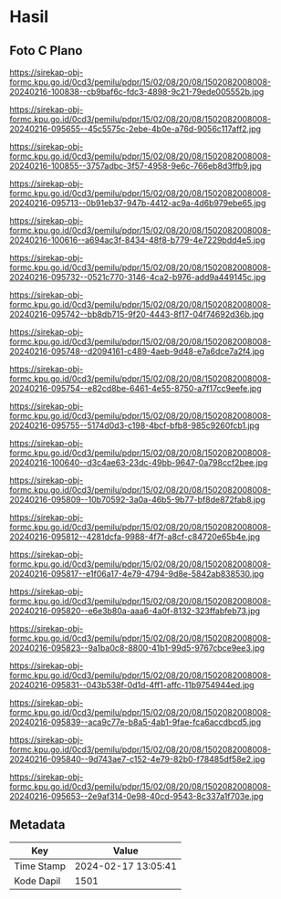 # Hasil

## Foto C Plano

https://sirekap-obj-formc.kpu.go.id/0cd3/pemilu/pdpr/15/02/08/20/08/1502082008008-20240216-100838--cb9baf6c-fdc3-4898-9c21-79ede005552b.jpg

https://sirekap-obj-formc.kpu.go.id/0cd3/pemilu/pdpr/15/02/08/20/08/1502082008008-20240216-095655--45c5575c-2ebe-4b0e-a76d-9056c117aff2.jpg

https://sirekap-obj-formc.kpu.go.id/0cd3/pemilu/pdpr/15/02/08/20/08/1502082008008-20240216-100855--3757adbc-3f57-4958-9e6c-766eb8d3ffb9.jpg

https://sirekap-obj-formc.kpu.go.id/0cd3/pemilu/pdpr/15/02/08/20/08/1502082008008-20240216-095713--0b91eb37-947b-4412-ac9a-4d6b979ebe65.jpg

https://sirekap-obj-formc.kpu.go.id/0cd3/pemilu/pdpr/15/02/08/20/08/1502082008008-20240216-100616--a694ac3f-8434-48f8-b779-4e7229bdd4e5.jpg

https://sirekap-obj-formc.kpu.go.id/0cd3/pemilu/pdpr/15/02/08/20/08/1502082008008-20240216-095732--0521c770-3146-4ca2-b976-add9a449145c.jpg

https://sirekap-obj-formc.kpu.go.id/0cd3/pemilu/pdpr/15/02/08/20/08/1502082008008-20240216-095742--bb8db715-9f20-4443-8f17-04f74692d36b.jpg

https://sirekap-obj-formc.kpu.go.id/0cd3/pemilu/pdpr/15/02/08/20/08/1502082008008-20240216-095748--d2094161-c489-4aeb-9d48-e7a6dce7a2f4.jpg

https://sirekap-obj-formc.kpu.go.id/0cd3/pemilu/pdpr/15/02/08/20/08/1502082008008-20240216-095754--e82cd8be-6461-4e55-8750-a7f17cc9eefe.jpg

https://sirekap-obj-formc.kpu.go.id/0cd3/pemilu/pdpr/15/02/08/20/08/1502082008008-20240216-095755--5174d0d3-c198-4bcf-bfb8-985c9260fcb1.jpg

https://sirekap-obj-formc.kpu.go.id/0cd3/pemilu/pdpr/15/02/08/20/08/1502082008008-20240216-100640--d3c4ae63-23dc-49bb-9647-0a798ccf2bee.jpg

https://sirekap-obj-formc.kpu.go.id/0cd3/pemilu/pdpr/15/02/08/20/08/1502082008008-20240216-095809--10b70592-3a0a-46b5-9b77-bf8de872fab8.jpg

https://sirekap-obj-formc.kpu.go.id/0cd3/pemilu/pdpr/15/02/08/20/08/1502082008008-20240216-095812--4281dcfa-9988-4f7f-a8cf-c84720e65b4e.jpg

https://sirekap-obj-formc.kpu.go.id/0cd3/pemilu/pdpr/15/02/08/20/08/1502082008008-20240216-095817--e1f06a17-4e79-4794-9d8e-5842ab838530.jpg

https://sirekap-obj-formc.kpu.go.id/0cd3/pemilu/pdpr/15/02/08/20/08/1502082008008-20240216-095820--e6e3b80a-aaa6-4a0f-8132-323ffabfeb73.jpg

https://sirekap-obj-formc.kpu.go.id/0cd3/pemilu/pdpr/15/02/08/20/08/1502082008008-20240216-095823--9a1ba0c8-8800-41b1-99d5-9767cbce9ee3.jpg

https://sirekap-obj-formc.kpu.go.id/0cd3/pemilu/pdpr/15/02/08/20/08/1502082008008-20240216-095831--043b538f-0d1d-4ff1-affc-11b9754944ed.jpg

https://sirekap-obj-formc.kpu.go.id/0cd3/pemilu/pdpr/15/02/08/20/08/1502082008008-20240216-095839--aca9c77e-b8a5-4ab1-9fae-fca6accdbcd5.jpg

https://sirekap-obj-formc.kpu.go.id/0cd3/pemilu/pdpr/15/02/08/20/08/1502082008008-20240216-095840--9d743ae7-c152-4e79-82b0-f78485df58e2.jpg

https://sirekap-obj-formc.kpu.go.id/0cd3/pemilu/pdpr/15/02/08/20/08/1502082008008-20240216-095653--2e9af314-0e98-40cd-9543-8c337a1f703e.jpg


## Metadata

| Key        | Value               |
| ---------- | ------------------- |
| Time Stamp | 2024-02-17 13:05:41 |
| Kode Dapil | 1501                |



